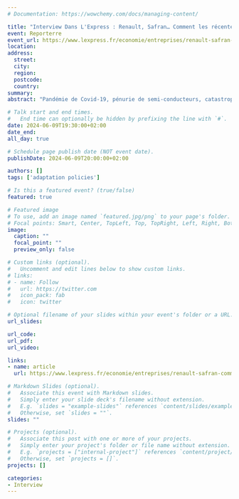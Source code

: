 ```yaml
---
# Documentation: https://wowchemy.com/docs/managing-content/

title: "Interview Dans L'Express : Renault, Safran… Comment les récentes crises ont transformé les entreprises du CAC 40"
event: Reporterre
event_url: https://www.lexpress.fr/economie/entreprises/renault-safran-comment-les-recentes-crises-ont-transforme-les-entreprises-du-cac-40-OEARBYYUWBFMTNPEHXJ5R74DXE/
location:
address:
  street:
  city:
  region:
  postcode:
  country:
summary:
abstract: "Pandémie de Covid-19, pénurie de semi-conducteurs, catastrophes climatiques… Les grandes entreprises françaises ont durablement modifié leur façon de fabriquer et de livrer des produits."

# Talk start and end times.
#   End time can optionally be hidden by prefixing the line with `#`.
date: 2024-06-09T19:30:00+02:00
date_end: 
all_day: true

# Schedule page publish date (NOT event date).
publishDate: 2024-06-09T20:00:00+02:00

authors: []
tags: ['adaptation policies']

# Is this a featured event? (true/false)
featured: true

# Featured image
# To use, add an image named `featured.jpg/png` to your page's folder. 
# Focal points: Smart, Center, TopLeft, Top, TopRight, Left, Right, BottomLeft, Bottom, BottomRight.
image:
  caption: ""
  focal_point: ""
  preview_only: false

# Custom links (optional).
#   Uncomment and edit lines below to show custom links.
# links:
# - name: Follow
#   url: https://twitter.com
#   icon_pack: fab
#   icon: twitter

# Optional filename of your slides within your event's folder or a URL.
url_slides:

url_code:
url_pdf:
url_video:

links:
- name: article
  url: https://www.lexpress.fr/economie/entreprises/renault-safran-comment-les-recentes-crises-ont-transforme-les-entreprises-du-cac-40-OEARBYYUWBFMTNPEHXJ5R74DXE/

# Markdown Slides (optional).
#   Associate this event with Markdown slides.
#   Simply enter your slide deck's filename without extension.
#   E.g. `slides = "example-slides"` references `content/slides/example-slides.md`.
#   Otherwise, set `slides = ""`.
slides: ""

# Projects (optional).
#   Associate this post with one or more of your projects.
#   Simply enter your project's folder or file name without extension.
#   E.g. `projects = ["internal-project"]` references `content/project/deep-learning/index.md`.
#   Otherwise, set `projects = []`.
projects: []

categories:
- Interview
---
```

